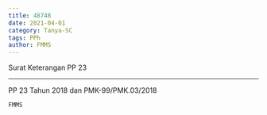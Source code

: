 ```yaml
---
title: 48748
date: 2021-04-01
category: Tanya-SC
tags: PPh
author: FMMS
---
```


Surat Keterangan PP 23

---

PP 23 Tahun 2018 dan PMK-99/PMK.03/2018

`FMMS`
